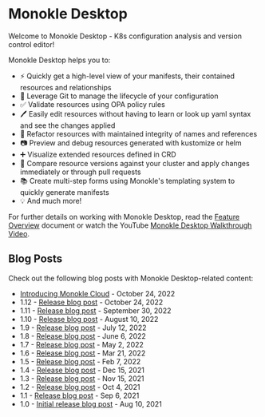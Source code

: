 # Monokle Desktop

Welcome to Monokle Desktop - K8s configuration analysis and version control editor!

Monokle Desktop helps you to:

- ⚡ Quickly get a high-level view of your manifests, their contained resources and relationships
- 📇 Leverage Git to manage the lifecycle of your configuration
- ✅ Validate resources using OPA policy rules
- 🖊️ Easily edit resources without having to learn or look up yaml syntax and see the changes applied
- 🔨 Refactor resources with maintained integrity of names and references
- 📷 Preview and debug resources generated with kustomize or helm
- ➕ Visualize extended resources defined in CRD
- 🤝 Compare resource versions against your cluster and apply changes immediately or through pull requests
- 📚 Create multi-step forms using Monokle's templating system to quickly generate manifests
- 💡 And much more!

For further details on working with Monokle Desktop, read the [Feature Overview](features.md) document or watch the YouTube [Monokle Desktop Walkthrough Video](https://www.youtube.com/watch?v=ossBDhP_K-4).

<!--[![Monokle Walkthrough](img/monokle-overview.gif)](https://www.youtube.com/watch?v=ossBDhP_K-4)-->

## **Blog Posts**

Check out the following blog posts with Monokle Desktop-related content:

- [Introducing Monokle Cloud](https://monokle.io/blog/introducing-monokle-cloud) - October 24, 2022
- 1.12 - [Release blog post](https://kubeshop.io/blog/monokle-1-12-0-release) - October 24, 2022
- 1.11 - [Release blog post](https://kubeshop.io/blog/monokle-1-11-0-release) - September 30, 2022
- 1.10 - [Release blog post](https://kubeshop.io/blog/monokle-v1-10-release-notes) - August 10, 2022
- 1.9 - [Release blog post](https://kubeshop.io/blog/monokle-1-9-0-release-notes) - July 12, 2022
- 1.8 - [Release blog post](https://kubeshop.io/blog/monokle-1-8-0-release) - June 6, 2022
- 1.7 - [Release blog post](https://kubeshop.io/blog/monokle-1-7-0-release) - May 2, 2022
- 1.6 - [Release blog post](https://kubeshop.io/blog/monokle-1-6-0-release) - Mar 21, 2022
- 1.5 - [Release blog post](https://medium.com/kubeshop-i/monokle-1-5-0-release-kubeshop-95f574563c79) - Feb 7, 2022
- 1.4 - [Release blog post](https://medium.com/kubeshop-i/monokle-1-4-0-4122e88742c5) - Dec 15, 2021
- 1.3 - [Release blog post](https://kubeshop.io/blog/monokle-1-3-0-cluster-compare) - Nov 15, 2021
- 1.2 - [Release blog post](https://medium.com/kubeshop-i/monokle-1-2-0-is-out-2492341f0874) - Oct 4, 2021
- 1.1 - [Release blog post](https://medium.com/kubeshop-i/monokle-1-1-0-93c5428b2967) - Sep 6, 2021
- 1.0 - [Initial release blog post](https://medium.com/kubeshop-i/hello-monokle-83ecb42f5d96) - Aug 10, 2021
